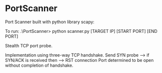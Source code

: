 # PortScanner
Port Scanner built with python library scapy:

To run:
.\PortScanner> python scanner.py [TARGET IP] [START PORT] [END PORT]

Stealth TCP port probe.

Implementation using three-way TCP handshake.
Send SYN probe --> if SYN/ACK is received then --> RST connection
Port determined to be open without completion of handshake.
